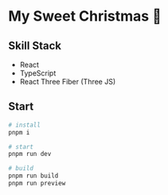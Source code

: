 # My Sweet Christmas 🎄

## Skill Stack

- React
- TypeScript
- React Three Fiber (Three JS)

## Start

```zsh
# install
pnpm i

# start
pnpm run dev

# build
pnpm run build
pnpm run preview
```
